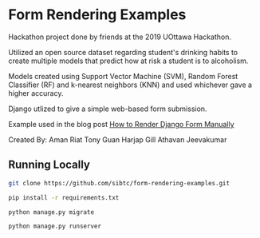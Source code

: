 # Form Rendering Examples

Hackathon project done by friends at the 2019 UOttawa Hackathon. 

Utilized an open source dataset regarding student's drinking habits to create multiple models that predict how at risk a student is to alcoholism. 

Models created using Support Vector Machine (SVM), Random Forest Classifier (RF) and k-nearest neighbors (KNN) and used whichever gave a higher accuracy.

Django utlized to give a simple web-based form submission.

Example used in the blog post [How to Render Django Form Manually](https://simpleisbetterthancomplex.com/article/2017/08/19/how-to-render-django-form-manually.html)

Created By:
Aman Riat
Tony Guan
Harjap Gill
Athavan Jeevakumar

## Running Locally

```bash
git clone https://github.com/sibtc/form-rendering-examples.git
```

```bash
pip install -r requirements.txt
```

```bash
python manage.py migrate
```

```bash
python manage.py runserver
```
